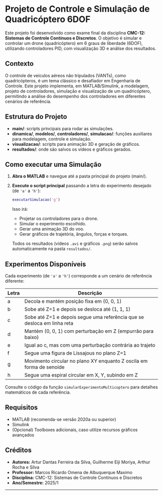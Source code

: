 # Projeto de Controle e Simulação de Quadricóptero 6DOF

Este projeto foi desenvolvido como exame final da disciplina **CMC-12: Sistemas de Controle Contínuos e Discretos**. O objetivo é simular e controlar um drone (quadricóptero) em 6 graus de liberdade (6DOF), utilizando controladores PID, com visualização 3D e análise dos resultados.

## Contexto

O controle de veículos aéreos não tripulados (VANTs), como quadricópteros, é um tema clássico e desafiador em Engenharia de Controle. Este projeto implementa, em MATLAB/Simulink, a modelagem, projeto de controladores, simulação e visualização de um quadricóptero, permitindo a análise do desempenho dos controladores em diferentes cenários de referência.

## Estrutura do Projeto

- **main/**: scripts principais para rodar as simulações.
- **dinamica/**, **modelos/**, **controladores/**, **simulacao/**: funções auxiliares para modelagem, controle e simulação.
- **visualizacao/**: scripts para animação 3D e geração de gráficos.
- **resultados/**: onde são salvos os vídeos e gráficos gerados.

## Como executar uma Simulação

1. **Abra o MATLAB** e navegue até a pasta principal do projeto (main/).

2. **Execute o script principal** passando a letra do experimento desejado (de `'a'` a `'h'`):

   ```matlab
   executarSimulacao('g')
   ```

   Isso irá:
   - Projetar os controladores para o drone.
   - Simular o experimento escolhido.
   - Gerar uma animação 3D do voo.
   - Gerar gráficos de trajetória, ângulos, forças e torques.

   Todos os resultados (vídeos `.avi` e gráficos `.png`) serão salvos automaticamente na pasta `resultados/`.

## Experimentos Disponíveis

Cada experimento (de `'a'` a `'h'`) corresponde a um cenário de referência diferente:

| Letra | Descrição                                                                             |
|-------|---------------------------------------------------------------------------------------|
| a     | Decola e mantém posição fixa em (0, 0, 1)                                             |
| b     | Sobe até Z=1 e depois se desloca até (1, 1, 1)                                        |
| c     | Sobe até Z=1 e depois segue uma referência que se desloca em linha reta               |
| d     | Mantém (0, 0, 1) com perturbação em Z (empurrão para baixo)                           |
| e     | Igual ao c, mas com uma perturbação contrária ao trajeto                              |
| f     | Segue uma figura de Lissajous no plano Z=1                                            |
| g     | Movimento circular no plano XY enquanto Z oscila em forma de senoide                  |
| h     | Segue uma espiral circular em X, Y, subindo em Z                                      |

Consulte o código da função `simularExperimentoMulticoptero` para detalhes matemáticos de cada referência.

## Requisitos

- MATLAB (recomenda-se versão 2020a ou superior)
- Simulink
- (Opcional) Toolboxes adicionais, caso utilize recursos gráficos avançados

## Créditos

- **Autores:** Artur Dantas Ferreira da Silva, Guilherme Eiji Moriya, Arthur Rocha e Silva
- **Professor:** Marcos Ricardo Omena de Albuquerque Maximo 
- **Disciplina:** CMC-12: Sistemas de Controle Contínuos e Discretos
- **Ano/Semestre:** 2025/1

---
